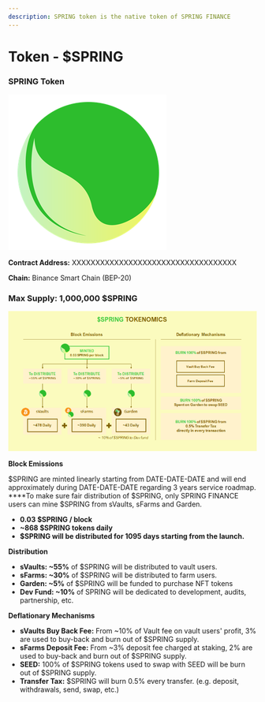 ```yaml
---
description: SPRING token is the native token of SPRING FINANCE
---
```


# Token - $SPRING

### SPRING Token

![$SPRING](.gitbook/assets/image%20%2818%29.png)

**Contract Address:** XXXXXXXXXXXXXXXXXXXXXXXXXXXXXXXXXXX

**Chain:** Binance Smart Chain \(BEP-20\)

### **Ma**x Supply: 1,000,000 $SPRING

![](.gitbook/assets/image%20%287%29.png)

**Block Emissions**

$SPRING are minted linearly starting from DATE-DATE-DATE and will end approximately during DATE-DATE-DATE regarding 3 years service roadmap.  
****To make sure fair distribution of $SPRING, only SPRING FINANCE users can mine $SPRING from sVaults, sFarms and Garden.

* **0.03 $SPRING / block**
* **~868 $SPRING tokens daily**
* **$SPRING will be distributed for 1095 days starting from the launch.**

**Distribution**

* **sVaults: ~55%** of $SPRING will be distributed to vault users.
* **sFarms: ~30%** of $SPRING will be distributed to farm users. 
* **Garden: ~5%** of $SPRING will be funded to purchase NFT tokens
* **Dev Fund: ~10%** of SPRING will be dedicated to development, audits, partnership, etc.

**Deflationary Mechanisms**

* **sVaults Buy Back Fee:** From ~10% of Vault fee on vault users' profit, 3% are used to buy-back and burn out of $SPRING supply.
* **sFarms Deposit Fee:** From ~3% deposit fee charged at staking, 2% are used to buy-back and burn out of $SPRING supply.
* **SEED:** 100% of $SPRING tokens used to swap with SEED will be burn out of $SPRING supply.
* **Transfer Tax:** $SPRING will burn 0.5% every transfer. \(e.g. deposit, withdrawals, send, swap, etc.\)


